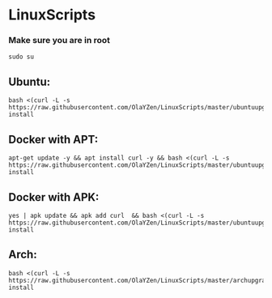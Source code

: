 # LinuxScripts

### Make sure you are in root
```
sudo su
```

## Ubuntu:
```
bash <(curl -L -s https://raw.githubusercontent.com/OlaYZen/LinuxScripts/master/ubuntuupgrade.sh) install
```

## Docker with APT:
```
apt-get update -y && apt install curl -y && bash <(curl -L -s https://raw.githubusercontent.com/OlaYZen/LinuxScripts/master/ubuntuupgrade.sh) install
```

## Docker with APK:
```
yes | apk update && apk add curl  && bash <(curl -L -s https://raw.githubusercontent.com/OlaYZen/LinuxScripts/master/ubuntuupgrade.sh) install
```


## Arch:

```
bash <(curl -L -s https://raw.githubusercontent.com/OlaYZen/LinuxScripts/master/archupgrade.sh) install
```
